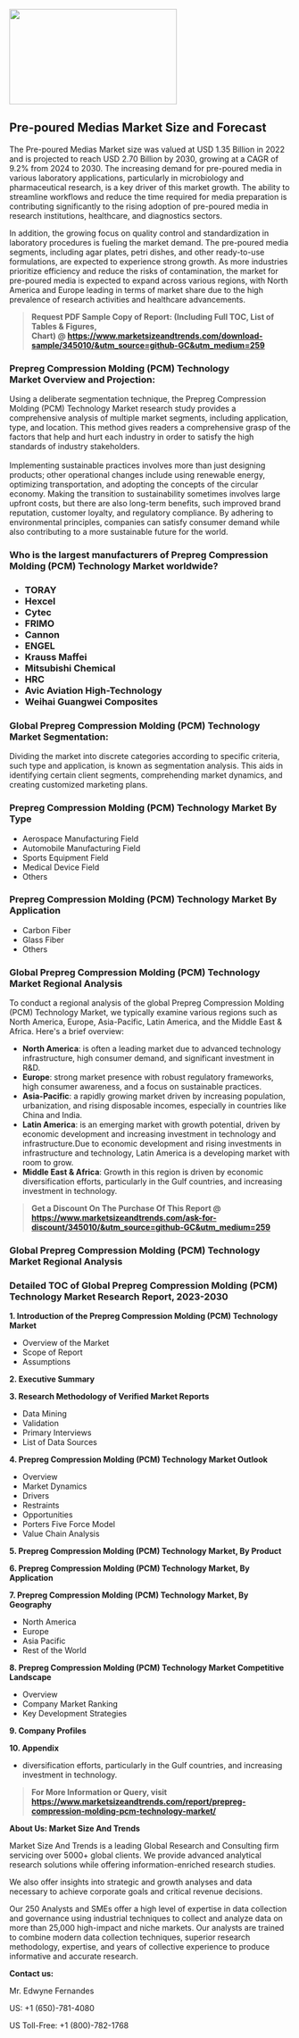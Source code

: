 <p><img class="alignnone size-medium wp-image-20088" src="https://ffe5etoiles.com/wp-content/uploads/2024/12/MST1-300x171.png" alt="" width="300" height="171" /></p><h2>Pre-poured Medias Market Size and Forecast</h2><p>The Pre-poured Medias Market size was valued at USD 1.35 Billion in 2022 and is projected to reach USD 2.70 Billion by 2030, growing at a CAGR of 9.2% from 2024 to 2030. The increasing demand for pre-poured media in various laboratory applications, particularly in microbiology and pharmaceutical research, is a key driver of this market growth. The ability to streamline workflows and reduce the time required for media preparation is contributing significantly to the rising adoption of pre-poured media in research institutions, healthcare, and diagnostics sectors.</p><p>In addition, the growing focus on quality control and standardization in laboratory procedures is fueling the market demand. The pre-poured media segments, including agar plates, petri dishes, and other ready-to-use formulations, are expected to experience strong growth. As more industries prioritize efficiency and reduce the risks of contamination, the market for pre-poured media is expected to expand across various regions, with North America and Europe leading in terms of market share due to the high prevalence of research activities and healthcare advancements.</p></p><blockquote id="" class=""><strong>Request PDF Sample Copy of Report: (Including Full TOC, List of Tables &amp; Figures, Chart)&nbsp;@&nbsp;<strong><a href="https://www.marketsizeandtrends.com/download-sample/345010/&utm_source=github-GC&utm_medium=259" target="_blank">https://www.marketsizeandtrends.com/download-sample/345010/&utm_source=github-GC&utm_medium=259</a></strong></strong></blockquote><h3 id="" class="">Prepreg Compression Molding (PCM) Technology Market&nbsp;Overview and Projection:</h3><p id="" class="">Using a deliberate segmentation technique, the Prepreg Compression Molding (PCM) Technology Market research study provides a comprehensive analysis of multiple market segments, including application, type, and location. This method gives readers a comprehensive grasp of the factors that help and hurt each industry in order to satisfy the high standards of industry stakeholders. <br /> <br />Implementing sustainable practices involves more than just designing products; other operational changes include using renewable energy, optimizing transportation, and adopting the concepts of the circular economy. Making the transition to sustainability sometimes involves large upfront costs, but there are also long-term benefits, such improved brand reputation, customer loyalty, and regulatory compliance. By adhering to environmental principles, companies can satisfy consumer demand while also contributing to a more sustainable future for the world.</p><h3 id="" class="">Who is the largest manufacturers of&nbsp;Prepreg Compression Molding (PCM) Technology Market worldwide?</h3><h3 class=""><p><ul><li>TORAY </li><li> Hexcel </li><li> Cytec </li><li> FRIMO </li><li> Cannon </li><li> ENGEL </li><li> Krauss Maffei </li><li> Mitsubishi Chemical </li><li> HRC </li><li> Avic Aviation High-Technology </li><li> Weihai Guangwei Composites</li></ul></p></h3><h3 id="" class="">Global&nbsp;Prepreg Compression Molding (PCM) Technology Market Segmentation:</h3><p id="" class="">Dividing the market into discrete categories according to specific criteria, such type and application, is known as segmentation analysis. This aids in identifying certain client segments, comprehending market dynamics, and creating customized marketing plans.</p><h3 id="" class="">Prepreg Compression Molding (PCM) Technology Market&nbsp;By Type</h3><p><p><ul><li>Aerospace Manufacturing Field</li><li> Automobile Manufacturing Field</li><li> Sports Equipment Field</li><li> Medical Device Field</li><li> Others</p></li></ul></p></p><h3 id="" class="">Prepreg Compression Molding (PCM) Technology Market&nbsp;By Application</h3><p class=""><p><ul><li>Carbon Fiber</li><li> Glass Fiber</li><li> Others</li></ul></p></p><h3 id="" class="">Global Prepreg Compression Molding (PCM) Technology Market Regional Analysis</h3><p id="" class="">To conduct a regional analysis of the global Prepreg Compression Molding (PCM) Technology Market, we typically examine various regions such as North America, Europe, Asia-Pacific, Latin America, and the Middle East &amp; Africa. Here's a brief overview:</p><ul><li><strong>North America</strong>: is often a leading market due to advanced technology infrastructure, high consumer demand, and significant investment in R&amp;D.</li><li><strong>Europe</strong>: strong market presence with robust regulatory frameworks, high consumer awareness, and a focus on sustainable practices.</li><li><strong>Asia-Pacific</strong>: a rapidly growing market driven by increasing population, urbanization, and rising disposable incomes, especially in countries like China and India.</li><li><strong>Latin America</strong>: is an emerging market with growth potential, driven by economic development and increasing investment in technology and infrastructure.Due to economic development and rising investments in infrastructure and technology, Latin America is a developing market with room to grow.</li><li><strong>Middle East &amp; Africa</strong>: Growth in this region is driven by economic diversification efforts, particularly in the Gulf countries, and increasing investment in technology.</li></ul><blockquote id="" class=""><strong>Get a Discount On The Purchase Of This Report @ <strong><a href="https://www.marketsizeandtrends.com/ask-for-discount/345010/&utm_source=github-GC&utm_medium=259" target="_blank">https://www.marketsizeandtrends.com/ask-for-discount/345010/&utm_source=github-GC&utm_medium=259</a></strong></strong></blockquote><h3 id="" class="">Global Prepreg Compression Molding (PCM) Technology Market Regional Analysis</h3><h3 id="" class="">Detailed TOC of Global Prepreg Compression Molding (PCM) Technology Market Research Report, 2023-2030</h3><p id="" class=""><strong>1. Introduction of the Prepreg Compression Molding (PCM) Technology Market</strong></p><ul><li>Overview of the Market</li><li>Scope of Report</li><li>Assumptions</li></ul><p id="" class=""><strong>2. Executive Summary</strong></p><p id="" class=""><strong>3. Research Methodology of Verified Market Reports</strong></p><ul><li>Data Mining</li><li>Validation</li><li>Primary Interviews</li><li>List of Data Sources</li></ul><p id="" class=""><strong>4. Prepreg Compression Molding (PCM) Technology Market Outlook</strong></p><ul><li>Overview</li><li>Market Dynamics</li><li>Drivers</li><li>Restraints</li><li>Opportunities</li><li>Porters Five Force Model</li><li>Value Chain Analysis</li></ul><p id="" class=""><strong>5. Prepreg Compression Molding (PCM) Technology Market, By Product</strong></p><p id="" class=""><strong>6. Prepreg Compression Molding (PCM) Technology Market, By Application</strong></p><p id="" class=""><strong>7. Prepreg Compression Molding (PCM) Technology Market, By Geography</strong></p><ul><li>North America</li><li>Europe</li><li>Asia Pacific</li><li>Rest of the World</li></ul><p id="" class=""><strong>8. Prepreg Compression Molding (PCM) Technology Market Competitive Landscape</strong></p><ul><li>Overview</li><li>Company Market Ranking</li><li>Key Development Strategies</li></ul><p id="" class=""><strong>9. Company Profiles</strong></p><p id="" class=""><strong>10. Appendix</strong></p><ul><li>diversification efforts, particularly in the Gulf countries, and increasing investment in technology.</li></ul><blockquote id="" class=""><strong>For More Information or Query, visit <strong><strong><a href="https://www.marketsizeandtrends.com/report/prepreg-compression-molding-pcm-technology-market/" target="_blank">https://www.marketsizeandtrends.com/report/prepreg-compression-molding-pcm-technology-market/</a></strong></strong></strong></blockquote><p id="" class=""><strong>About Us: Market Size And Trends</strong></p><p id="" class="">Market Size And Trends is a leading Global Research and Consulting firm servicing over 5000+ global clients. We provide advanced analytical research solutions while offering information-enriched research studies.</p><p id="" class="">We also offer insights into strategic and growth analyses and data necessary to achieve corporate goals and critical revenue decisions.</p><p id="" class="">Our 250 Analysts and SMEs offer a high level of expertise in data collection and governance using industrial techniques to collect and analyze data on more than 25,000 high-impact and niche markets. Our analysts are trained to combine modern data collection techniques, superior research methodology, expertise, and years of collective experience to produce informative and accurate research.</p><p id="" class=""><strong>Contact us:</strong></p><p id="" class="">Mr. Edwyne Fernandes</p><p id="" class="">US: +1 (650)-781-4080</p><p id="" class="">US Toll-Free: +1 (800)-782-1768</p>
